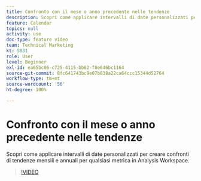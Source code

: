 ```yaml
---
title: Confronto con il mese o anno precedente nelle tendenze
description: Scopri come applicare intervalli di date personalizzati per creare confronti di tendenze mensili e annuali per qualsiasi metrica in Analysis Workspace.
feature: Calendar
topics: null
activity: use
doc-type: feature video
team: Technical Marketing
kt: 5031
role: User
level: Beginner
exl-id: ea65bc06-c725-4115-bb62-f8e646bc1164
source-git-commit: 8fc641743bc9e07b838a22ca64ccc15344d52764
workflow-type: tm+mt
source-wordcount: '56'
ht-degree: 100%

---
```


# Confronto con il mese o anno precedente nelle tendenze

Scopri come applicare intervalli di date personalizzati per creare confronti di tendenze mensili e annuali per qualsiasi metrica in Analysis Workspace.

>[!VIDEO](https://video.tv.adobe.com/v/33772/?quality=12&learn=on)
